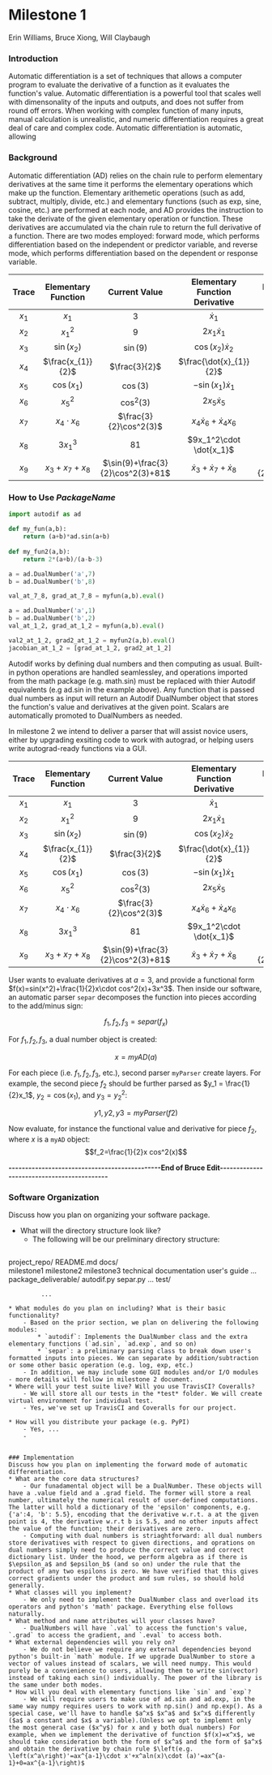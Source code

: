 
# Milestone 1
Erin Williams, Bruce Xiong, Will Claybaugh

### Introduction
Automatic differentiation is a set of techniques that allows a computer program to evaluate the derivative of a function as it evaluates the function's value. Automatic differentiation is a powerful tool that scales well with dimensonality of the inputs and outputs, and does not suffer from round off errors. When working with complex function of many inputs, manual calculation is unrealistic, and numeric differentiation requires a great deal of care and complex code. Automatic differentiation is automatic, allowing 

### Background
Automatic differentiation (AD) relies on the chain rule to perform elementary derivatives at the same time it performs the elementary operations which make up the function. Elementary arithemetic operations (such as add, subtract, multiply, divide, etc.) and elementary functions (such as exp, sine, cosine, etc.) are performed at each node, and AD provides the instruction to take the derivate of the given elementary operation or function. These derivatives are accumulated via the chain rule to return the full derivative of a function. There are two modes employed: forward mode, which performs differentiation based on the independent or predictor variable, and reverse mode, which performs differentiation based on the dependent or response variable.

| Trace | Elementary Function | Current Value | Elementary Function<BR> Derivative | Elementary Function Derivative Value | 
| :---: | :-----------------: | :-----------: | :----------------------------: | :--------------------------------------------------------: | 
| $x_{1}$ | $x_{1}$ | 3 | $\dot{x}_{1}$ | $1$ |
| $x_{2}$ | $x_{1}^2$ | $9$ | $2x_{1}\dot{x}_{1}$ | $6$ |
| $x_{3}$ | $\sin(x_{2})$ | $\sin(9)$ | $\cos(x_{2})\dot{x}_{2}$ | $6\cos(9)$ |
| $x_{4}$ | $\frac{x_{1}}{2}$ | $\frac{3}{2}$ | $\frac{\dot{x}_{1}}{2}$ | $\frac{1}{2}$ |
| $x_{5}$ | $\cos(x_{1})$ | $\cos(3)$ | $-\sin(x_{1})\dot{x}_{1}$ | $-\sin(3)$ |
| $x_{6}$ | $x_{5}^2$ | $\cos^2(3)$ | $2x_{5}\dot{x}_{5}$ | $-2\sin(3)\cos(3)$ | 
| $x_{7}$ | $x_4\cdot x_{6}$ | $\frac{3}{2}\cos^2(3)$ | $x_4\dot{x}_{6}+\dot{x}_{4}x_6$ | $\frac{1}{2}\cdot \cos^2(3)-3\sin(3)\cos(3)$ |
| $x_{8}$ | $3x_1^3$ | $81$ | $9x_1^2\cdot \dot{x_1}$ | $81$ |
| $x_{9}$ | $x_3+x_7+x_8$ | $\sin(9)+\frac{3}{2}\cos^2(3)+81$ | $\dot{x}_3+\dot{x}_7+\dot{x}_8$ | $6\cos(9)+\frac{1}{2}\cos^2(3)-3\sin(3)\cos(3)+81$ |
	

### How to Use *PackageName*

```python
import autodif as ad

def my_fun(a,b):
	return (a+b)*ad.sin(a+b)
	
def my_fun2(a,b):
	return 2*(a+b)/(a-b-3)

a = ad.DualNumber('a',7)
b = ad.DualNumber('b',8)

val_at_7_8, grad_at_7_8 = myfun(a,b).eval()

a = ad.DualNumber('a',1)
b = ad.DualNumber('b',2)
val_at_1_2, grad_at_1_2 = myfun(a,b).eval()

val2_at_1_2, grad2_at_1_2 = myfun2(a,b).eval()
jacobian_at_1_2 = [grad_at_1_2, grad2_at_1_2]
```
Autodif works by defining dual numbers and then computing as usual. Built-in python operations are handled seamlessley, and operations imported from the math package (e.g. math.sin) must be replaced with thier Autodif equivalents (e.g ad.sin in the example above). Any function that is passed dual numbers as input will return an Autodif DualNumber object that stores the function's value and derivatives at the given point. Scalars are automatically promoted to DualNumbers as needed.

In milestone 2 we intend to deliver a parser that will assist novice users, either by upgrading exsiting code to work with autograd, or helping users write autograd-ready functions via a GUI.


| Trace | Elementary Function | Current Value | Elementary Function<BR> Derivative | Elementary Function Derivative Value | 
| :---: | :-----------------: | :-----------: | :----------------------------: | :--------------------------------------------------------: | 
| $x_{1}$ | $x_{1}$ | 3 | $\dot{x}_{1}$ | $1$ |
| $x_{2}$ | $x_{1}^2$ | $9$ | $2x_{1}\dot{x}_{1}$ | $6$ |
| $x_{3}$ | $\sin(x_{2})$ | $\sin(9)$ | $\cos(x_{2})\dot{x}_{2}$ | $6\cos(9)$ |
| $x_{4}$ | $\frac{x_{1}}{2}$ | $\frac{3}{2}$ | $\frac{\dot{x}_{1}}{2}$ | $\frac{1}{2}$ |
| $x_{5}$ | $\cos(x_{1})$ | $\cos(3)$ | $-\sin(x_{1})\dot{x}_{1}$ | $-\sin(3)$ |
| $x_{6}$ | $x_{5}^2$ | $\cos^2(3)$ | $2x_{5}\dot{x}_{5}$ | $-2\sin(3)\cos(3)$ | 
| $x_{7}$ | $x_4\cdot x_{6}$ | $\frac{3}{2}\cos^2(3)$ | $x_4\dot{x}_{6}+\dot{x}_{4}x_6$ | $\frac{1}{2}\cdot \cos^2(3)-3\sin(3)\cos(3)$ |
| $x_{8}$ | $3x_1^3$ | $81$ | $9x_1^2\cdot \dot{x_1}$ | $81$ |
| $x_{9}$ | $x_3+x_7+x_8$ | $\sin(9)+\frac{3}{2}\cos^2(3)+81$ | $\dot{x}_3+\dot{x}_7+\dot{x}_8$ | $6\cos(9)+\frac{1}{2}\cos^2(3)-3\sin(3)\cos(3)+81$ |
	

User wants to evaluate derivatives at $a=3$, and provide a functional form $f(x)=sin(x^2)+\frac{1}{2}x\cdot cos^2(x)+3x^3$. Then inside our software, an automatic parser `separ` decomposes the function into pieces according to the add/minus sign:

$$f_1,f_2,f_3 = separ(f_x)$$
    
For $f_1, f_2, f_3$, a dual number object is created:

$$x = myAD(a)$$

For each piece (i.e. $f_1,f_2,f_3$, etc.), second parser `myParser` create layers. For example, the second piece $f_2$ should be further parsed as $y_1 = \frac{1}{2}x_1$, $y_2 = \cos(x_1)$, and $y_3 = y_2^2$:

$$y1,y2,y3 = myParser(f2)$$

Now evaluate, for instance the functional value and derivative for piece $f_2$, where $x$ is a `myAD` object:
$$f_2=\frac{1}{2}x cos^2(x)$$

**----------------------------------------------End of Bruce Edit-------------------------------------------**<BR>


### Software Organization
Discuss how you plan on organizing your software package.<BR>
* What will the directory structure look like?
    - The following will be our preliminary directory structure:
    ```
project_repo/
             README.md
             docs/  
                  milestone1
                  milestone2
                  milestone3
                  technical documentation
                  user's guide
                  ...
             package_deliverable/
                  autodif.py
                  separ.py
                  ...
             test/
                  
             ...
```
* What modules do you plan on including? What is their basic functionality?
    - Based on the prior section, we plan on delivering the following modules:
		* `autodif`: Implements the DualNumber class and the extra elementary functions (`ad.sin`, `ad.exp`, and so on)
        * `separ`: a preliminary parsing class to break down user's formatted inputs into pieces. We can separate by addition/subtraction or some other basic operation (e.g. log, exp, etc.)
    - In addition, we may include some GUI modules and/or I/O modules - more details will follow in milestone 2 document.
* Where will your test suite live? Will you use TravisCI? Coveralls?
    - We will store all our tests in the *test* folder. We will create virtual environment for individual test.
    - Yes, we've set up TravisCI and Coveralls for our project.

* How will you distribute your package (e.g. PyPI)
    - Yes, ...
    - 
    

### Implementation
Discuss how you plan on implementing the forward mode of automatic differentiation.
* What are the core data structures?
	- Our funadamental object will be a DualNumber. These objects will have a .value field and a .grad field. The former will store a real number, ultimately the numerical result of user-defined computations. The latter will hold a dictionary of the 'epsilon' components, e.g. {'a':4, 'b': 5.5}, encoding that the derivative w.r.t. a at the given point is 4, the derivative w.r.t b is 5.5, and no other inputs affect the value of the function; their derivatives are zero.
	- Computing with dual numbers is striaghtforward: all dual numbers store derivatives with respect to given directions, and oprations on dual numbers simply need to produce the correct value and correct dictionary list. Under the hood, we perform algebra as if there is $\epsilon_a$ and $epsilon_b$ (and so on) under the rule that the product of any two espilons is zero. We have verified that this gives correct gradients under the product and sum rules, so should hold generally.
* What classes will you implement?
	- We only need to implement the DualNumber class and overload its operators and python's 'math' package. Everything else follows naturally.
* What method and name attributes will your classes have?
	- DualNumbers will have `.val` to access the function's value, `.grad` to access the gradient, and `.eval` to access both.
* What external dependencies will you rely on?
	- We do not believe we require any external dependencies beyond python's built-in `math` module. If we upgrade DualNumber to store a vector of values instead of scalars, we will need numpy. This would purely be a convienience to users, allowing them to write sin(vector) instead of taking each sin() individually. The power of the library is the same under both modes.
* How will you deal with elementary functions like `sin` and `exp`?
	- We will require users to make use of ad.sin and ad.exp, in the same way numpy requires users to work with np.sin() and np.exp(). As a special case, we'll have to handle $a^x$ $x^a$ and $x^x$ differently ($a$ a constant and $x$ a variable).(Unless we opt to implemnt only the most general case ($x^y$) for x and y both dual numbers) For example, when we implement the derivative of function $f(x)=x^x$, we should take consideration both the form of $x^a$ and the form of $a^x$ and obtain the derivative by chain rule $\left(e.g. \left(x^a\right)'=ax^{a-1}\cdot x'+x^aln(x)\cdot (a)'=ax^{a-1}+0=ax^{a-1}\right)$
